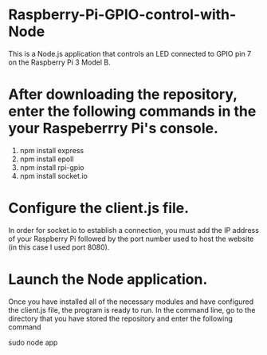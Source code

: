 # Raspberry-Pi-GPIO-control-with-Node
This is a Node.js application that controls an LED connected to GPIO pin 7 on the Raspberry Pi 3 Model B.



# After downloading the repository, enter the following commands in the your Raspeberrry Pi's console.
1. npm install express 
2. npm install epoll
3. npm install rpi-gpio
4. npm install socket.io



# Configure the client.js file.
In order for socket.io to establish a connection, you must add the IP address of your Raspberry Pi followed by the port number used to host the website (in this case I used port 8080).



# Launch the Node application.
Once you have installed all of the necessary modules and have configured the client.js file, the program is ready to run.
In the command line, go to the directory that you have stored the repository and enter the following command

sudo node app
